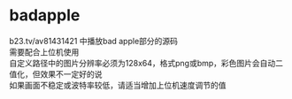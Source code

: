 # badapple
b23.tv/av81431421 中播放bad apple部分的源码  
需要配合上位机使用  
自定义路径中的图片分辨率必须为128x64，格式png或bmp，彩色图片会自动二值化，但效果不一定好的说  
如果画面不稳定或波特率较低，请适当增加上位机速度调节的值
